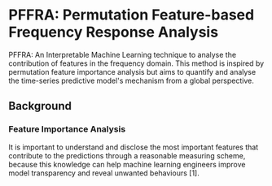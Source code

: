 # PFFRA: Permutation Feature-based Frequency Response Analysis
PFFRA: An Interpretable Machine Learning technique to analyse the contribution of features in the frequency domain. This method is inspired by permutation feature importance analysis but aims to quantify and analyse the time-series predictive model's mechanism from a global perspective.

## Background

### Feature Importance Analysis

It is important to understand and disclose the most important features that contribute to the predictions through a reasonable measuring scheme, because this knowledge can help machine learning engineers improve model transparency and reveal unwanted behaviours [1]. 
